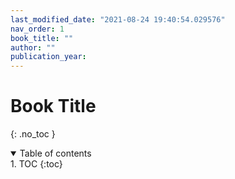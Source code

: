 ```yaml
---
last_modified_date: "2021-08-24 19:40:54.029576"
nav_order: 1
book_title: ""
author: ""
publication_year:
---
```

# Book Title
{: .no_toc }

<details open markdown="block">
  <summary>
    Table of contents
  </summary>
1. TOC
{:toc}
</details>
